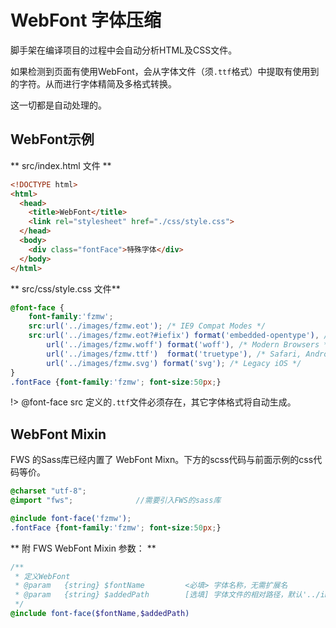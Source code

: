 # WebFont 字体压缩

脚手架在编译项目的过程中会自动分析HTML及CSS文件。

如果检测到页面有使用WebFont，会从字体文件（须`.ttf`格式）中提取有使用到的字符。从而进行字体精简及多格式转换。

这一切都是自动处理的。



## WebFont示例

** src/index.html 文件 **
```html
<!DOCTYPE html>
<html>
  <head>
    <title>WebFont</title>
    <link rel="stylesheet" href="./css/style.css">
  </head>
  <body>
    <div class="fontFace">特殊字体</div>
  </body>
</html>
```

** src/css/style.css 文件**
```css
@font-face {
    font-family:'fzmw';
    src:url('../images/fzmw.eot'); /* IE9 Compat Modes */
    src:url('../images/fzmw.eot?#iefix') format('embedded-opentype'), /* IE6-IE8 */
        url('../images/fzmw.woff') format('woff'), /* Modern Browsers */
        url('../images/fzmw.ttf')  format('truetype'), /* Safari, Android, iOS */
        url('../images/fzmw.svg') format('svg'); /* Legacy iOS */
}
.fontFace {font-family:'fzmw'; font-size:50px;}
```

!> @font-face src 定义的`.ttf`文件必须存在，其它字体格式将自动生成。

## WebFont Mixin

FWS 的Sass库已经内置了 WebFont Mixn。下方的scss代码与前面示例的css代码等价。

```scss
@charset "utf-8";
@import "fws";              //需要引入FWS的sass库

@include font-face('fzmw');
.fontFace {font-family:'fzmw'; font-size:50px;}
```

** 附 FWS WebFont Mixin 参数： **

```scss
/**
 * 定义WebFont
 * @param   {string} $fontName         <必填> 字体名称，无需扩展名
 * @param   {string} $addedPath        [选填] 字体文件的相对路径，默认'../images/'
 */
@include font-face($fontName,$addedPath)
```

